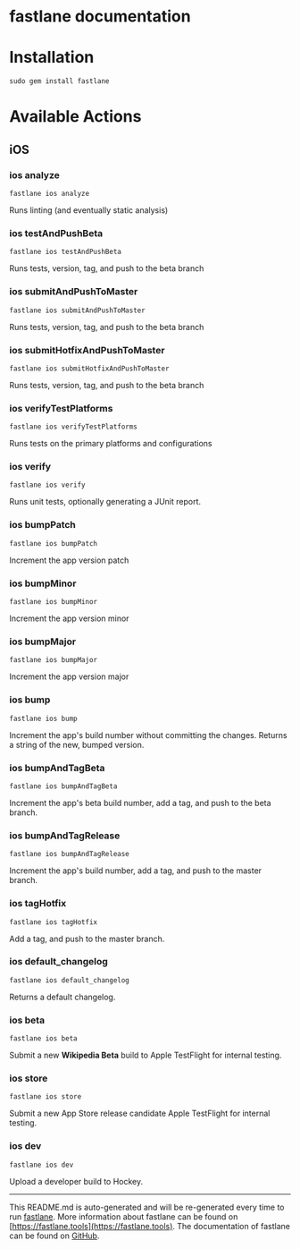 fastlane documentation
================
# Installation
```
sudo gem install fastlane
```
# Available Actions
## iOS
### ios analyze
```
fastlane ios analyze
```
Runs linting (and eventually static analysis)
### ios testAndPushBeta
```
fastlane ios testAndPushBeta
```
Runs tests, version, tag, and push to the beta branch
### ios submitAndPushToMaster
```
fastlane ios submitAndPushToMaster
```
Runs tests, version, tag, and push to the beta branch
### ios submitHotfixAndPushToMaster
```
fastlane ios submitHotfixAndPushToMaster
```
Runs tests, version, tag, and push to the beta branch
### ios verifyTestPlatforms
```
fastlane ios verifyTestPlatforms
```
Runs tests on the primary platforms and configurations
### ios verify
```
fastlane ios verify
```
Runs unit tests, optionally generating a JUnit report.
### ios bumpPatch
```
fastlane ios bumpPatch
```
Increment the app version patch
### ios bumpMinor
```
fastlane ios bumpMinor
```
Increment the app version minor
### ios bumpMajor
```
fastlane ios bumpMajor
```
Increment the app version major
### ios bump
```
fastlane ios bump
```
Increment the app's build number without committing the changes. Returns a string of the new, bumped version.
### ios bumpAndTagBeta
```
fastlane ios bumpAndTagBeta
```
Increment the app's beta build number, add a tag, and push to the beta branch.
### ios bumpAndTagRelease
```
fastlane ios bumpAndTagRelease
```
Increment the app's build number, add a tag, and push to the master branch.
### ios tagHotfix
```
fastlane ios tagHotfix
```
Add a tag, and push to the master branch.
### ios default_changelog
```
fastlane ios default_changelog
```
Returns a default changelog.
### ios beta
```
fastlane ios beta
```
Submit a new **Wikipedia Beta** build to Apple TestFlight for internal testing.
### ios store
```
fastlane ios store
```
Submit a new App Store release candidate Apple TestFlight for internal testing.
### ios dev
```
fastlane ios dev
```
Upload a developer build to Hockey.

----

This README.md is auto-generated and will be re-generated every time to run [fastlane](https://fastlane.tools).
More information about fastlane can be found on [https://fastlane.tools](https://fastlane.tools).
The documentation of fastlane can be found on [GitHub](https://github.com/fastlane/fastlane/tree/master/fastlane).